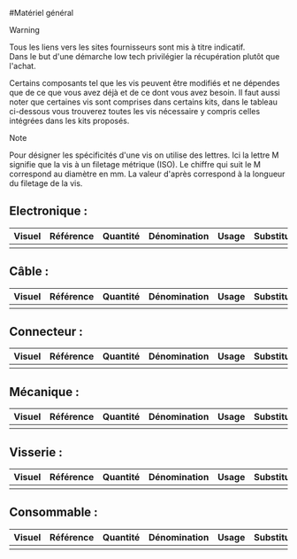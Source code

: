 #Matériel général

>[!Warning]
>Tous les liens vers les sites fournisseurs sont mis à titre indicatif.  
>Dans le but d'une démarche low tech privilégier la récupération plutôt que l'achat.
>
>Certains composants tel que les vis peuvent être modifiés et ne dépendes que de ce que vous avez déjà et de ce dont vous avez besoin.
>Il faut aussi noter que certaines vis sont comprises dans certains kits, dans le tableau ci-dessous vous trouverez toutes les vis nécessaire y compris celles intégrées dans les kits proposés.


>[!Note]
>Pour désigner les spécificités d'une vis on utilise des lettres. Ici la lettre M signifie que la vis à un filetage métrique (ISO). Le chiffre qui suit le M correspond au diamètre en mm. La valeur d'après correspond à la longueur du filetage de la vis.

## Electronique :
| Visuel | Référence | Quantité | Dénomination | Usage | Substituabilité | Tips/Conseil |
|-------|-----------|----------|--------------------------|--------------------|-------------------------------|----------|
|||||||

## Câble :
| Visuel | Référence | Quantité | Dénomination | Usage | Substituabilité | Tips/Conseil |
|-------|-----------|----------|--------------------------|--------------------|-------------------------------|----------|
|||||||

## Connecteur :
| Visuel | Référence | Quantité | Dénomination | Usage | Substituabilité | Tips/Conseil |
|-------|-----------|----------|--------------------------|--------------------|-------------------------------|----------|
|||||||

## Mécanique :
| Visuel | Référence | Quantité | Dénomination | Usage | Substituabilité | Tips/Conseil |
|-------|-----------|----------|--------------------------|--------------------|-------------------------------|----------|
|||||||

## Visserie :
| Visuel | Référence | Quantité | Dénomination | Usage | Substituabilité | Tips/Conseil |
|-------|-----------|----------|--------------------------|--------------------|-------------------------------|----------|
|||||||

## Consommable :
| Visuel | Référence | Quantité | Dénomination | Usage | Substituabilité | Tips/Conseil |
|-------|-----------|----------|--------------------------|--------------------|-------------------------------|----------|
|||||||



